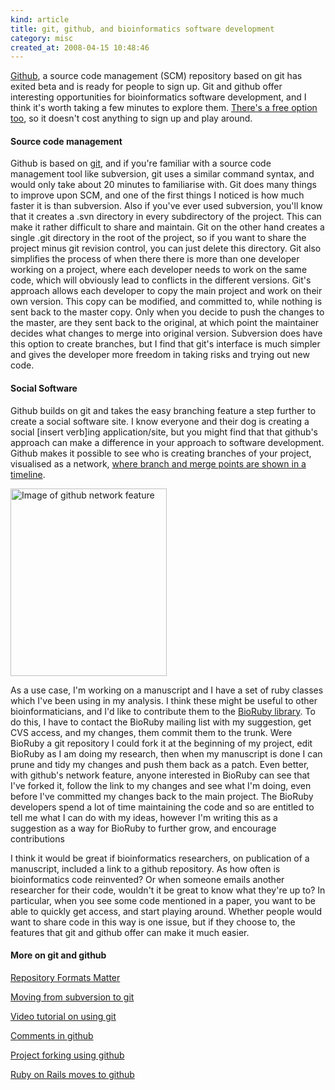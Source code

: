 ```yaml
--- 
kind: article
title: git, github, and bioinformatics software development
category: misc
created_at: 2008-04-15 10:48:46
---
```

<a href="http://github.com/">Github</a>, a source code management (SCM) repository based on git has exited beta and is ready for people to sign up. Git and github offer interesting opportunities for bioinformatics software development, and I think it's worth taking a few minutes to explore them. <a href="http://github.com/plans">There's a free option too</a>, so it doesn't cost anything to sign up and play around.

<!--more-->
<h4>Source code management</h4>
Github is based on <a href="http://git.or.cz/">git</a>, and if you're familiar with a source code management tool like subversion, git uses a similar command syntax, and would only take about 20 minutes to familiarise with. Git does many things to improve upon SCM, and one of the first things I noticed is how much faster it is than subversion. Also if you've ever used subversion, you'll know that it creates a .svn directory in every subdirectory of the project. This can make it rather difficult to share and maintain. Git on the other hand creates a single .git directory in the root of the project, so if you want to share the project minus git revision control, you can just delete this directory. Git also simplifies the process of when there there is more than one developer working on a project, where each developer needs to work on the same code, which will obviously lead to conflicts in the different versions. Git's approach allows each developer to copy the main project and work on their own version. This copy can be modified, and committed to, while nothing is sent back to the master copy. Only when you decide to push the changes to the master, are they sent back to the original, at which point the maintainer decides what changes to merge into original version. Subversion does have this option to create branches, but I find that git's interface is much simpler and gives the developer more freedom in taking risks and trying out new code.
<h4>Social Software</h4>
Github builds on git and takes the easy branching feature a step further to create a social software site. I know everyone and their dog is creating a social [insert verb]ing application/site, but you might find that that github's approach can make a difference in your approach to software development. Github makes it possible to see who is creating branches of your project, visualised as a network, <a href="http://http//github.com/blog/39-say-hello-to-the-network-graph-visualizer">where branch and merge points are shown in a timeline</a>.

<a href="http://github.com/sam/dm-core/network"><img class="aligncenter size-medium wp-image-152" title="github network example" src="http://www.bioinformaticszen.com/wp-content/uploads/2008/04/network-thumb.png" alt="Image of github network feature" width="250" height="300" /></a>

As a use case, I'm working on a manuscript and I have a set of ruby classes which I've been using in my analysis. I think these might be useful to other bioinformaticians, and I'd like to contribute them to the <a href="http://bioruby.open-bio.org/">BioRuby library</a>. To do this, I have to contact the BioRuby mailing list with my suggestion, get CVS access, and my changes, them commit them to the trunk. Were BioRuby a git repository I could fork it at the beginning of my project, edit BioRuby as I am doing my research, then when my manuscript is done I can prune and tidy my changes and push them back as a patch. Even better, with github's network feature, anyone interested in BioRuby can see that I've forked it, follow the link to my changes and see what I'm doing, even before I've committed my changes back to the main project. The BioRuby developers spend a lot of time maintaining the code and so are entitled to tell me what I can do with my ideas, however I'm writing this as a suggestion as a way for BioRuby to further grow, and encourage contributions

I think it would be great if bioinformatics researchers, on publication of a manuscript, included a link to a github repository. As how often is bioinformatics code reinvented? Or when someone emails another researcher for their code, wouldn't it be great to know what they're up to? In particular, when you see some code mentioned in a paper, you want to be able to quickly get access, and start playing around. Whether people would want to share code in this way is one issue, but if they choose to, the features that git and github offer can make it much easier.
<h4>More on git and github</h4>
<a href="http://keithp.com/blogs/Repository_Formats_Matter/">Repository Formats Matter</a>

<a href="http://git.or.cz/course/svn.html">Moving from subversion to git</a>

<a href="http://jointheconversation.org/railsgit">Video tutorial on using git</a>

<a href="http://github.com/blog/42-commit-comments">Comments in github</a>

<a href="http://rob.cogit8.org/blog/2008/Mar/14/i-can-haz-hardcore-forking-action/">Project forking using github</a>

<a href="http://weblog.rubyonrails.org/2008/4/2/rails-is-moving-from-svn-to-git">Ruby on Rails moves to github</a>
